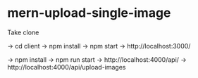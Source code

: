 # mern-upload-single-image

Take clone

-> cd client
-> npm install
-> npm start
-> http://localhost:3000/

-> npm install
-> npm run start
-> http://localhost:4000/api/
-> http://localhost:4000/api/upload-images
